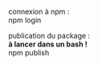 connexion à npm : \
npm login

publication du package :\
**à lancer dans un bash !** \
npm publish

